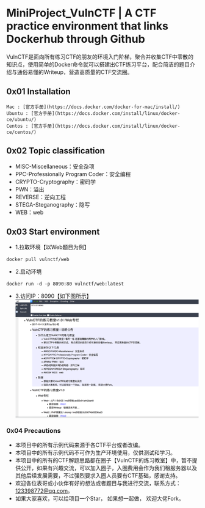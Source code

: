 # MiniProject_VulnCTF | A CTF practice environment that links Dockerhub through Github

VulnCTF是面向所有练习CTF的朋友的环境入门阶梯，聚合并收集CTF中零散的知识点，使用简单的Docker命令就可以搭建出CTF练习平台，配合简洁的题目介绍与通俗易懂的Writeup，营造高质量的CTF交流圈。 

## 0x01 Installation

```Reference documents
Mac : [官方手册](https://docs.docker.com/docker-for-mac/install/)
Ubuntu : [官方手册](https://docs.docker.com/install/linux/docker-ce/ubuntu/)
Centos : [官方手册](https://docs.docker.com/install/linux/docker-ce/centos/)
```

## 0x02 Topic classification 

*   MISC-Miscellaneous：安全杂项
*   PPC-Professionally Program Coder：安全编程
*   CRYPTO-Cryptography：密码学
*   PWN：溢出
*   REVERSE：逆向工程 
*   STEGA-Steganography：隐写 
*   WEB：web

## 0x03 Start environment

* 1.拉取环境【以Web题目为例】
```     
docker pull vulnctf/web
```
* 2.启动环境
```
docker run -d -p 8090:80 vulnctf/web:latest
```
* 3.访问IP：8090【如下图所示】
![Alt text](9.png)

### 0x04 Precautions

*   本项目中的所有示例代码来源于各CTF平台或者改编。
*   本项目中的所有示例代码不可作为生产环境使用，仅供测试和学习。
*   本项目中的所有的CTF解题思路都在圈子【VulnCTF的练习教室】中，暂不提供公开，如果有兴趣交流，可以加入圈子，入圈费用会作为我们租服务器以及其他后续发展需要，不过强烈要求入圈人员要有CTF基础，感谢支持。
*   欢迎各位表哥或小伙伴有好的想法或者题目与我进行交流，联系方式：123398772@qq.com。
*   如果大家喜欢，可以给项目一个Star， 如果想一起做， 欢迎大佬Fork。

